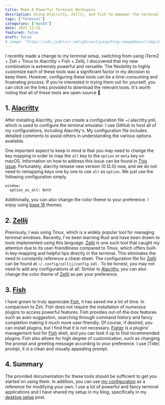 ```yaml
---
title: Make A Powerful Terminal Workspace
description: Using Alacritty, Zellij, and Fish to empower the terminal
tags: ["Terminal"]
categories: ["macOS"]
date: 2022-12-15
featured: false
draft: false
# image: "https://cdn.jsdelivr.net/gh/cauliyang/blog-image@main//img/iShot_2022-12-17_01.41.16.png"
---
```


I recently made a change to my terminal setup, switching from using iTerm2 + Zsh + Tmux to Alacritty + Fish + Zellij.
I discovered that my new combination is extremely powerful and versatile.
The flexibility to highly customize each of these tools was a significant factor in my decision to keep them.
However, configuring these tools can be a time-consuming and frustrating process.
If you're interested in trying them out for yourself, you can click on the links provided to download the relevant tools.
It's worth noting that all of these tools are open-source :rocket:

## 1. [Alacritty]

After installing Alacritty, you can create a configuration file ~/.alacritty.yml, which is used to configure the terminal emulator.
I use GitHub to host all of my configurations, including Alacritty's.
My configuration file includes detailed comments to assist others in understanding the various options available.

One important aspect to keep in mind is that you may need to change the key mapping in order to map the `alt` key to the `option` or `meta` key on macOS.
Information on how to address this issue can be found in [This issue].
Fortunately, alacrity release new version (0.12.0) now, and we do not need to remapping keys one by one to use `alt` as `option`.
We just use the following configuration simply.

```bash
window:
  option_as_alt: Both
```

Additionally, you can also change the color theme to your preference.
I enjoy using [base 16] themes.

## 2. [Zellij]

Previously, I was using Tmux, which is a widely popular tool for managing terminal windows.
Recently, I've been learning Rust and have been drawn to tools implemented using this language.
[Zellij] is one such tool that caught my attention due to its user-friendliness compared to Tmux, which offers built-in key-mapping and helpful tips directly in the terminal.
This eliminates the need to constantly reference a cheat-sheet.
The configuration file for [Zellij] can be found at `~/.config/zellij/config.kdl.`
To be honest, you may not need to add any configurations at all.
Similar to [Alacritty], you can also change the color theme of [Zellij] as per your preference.

## 3. [Fish]

I have grown to truly appreciate [Fish], it has saved me a lot of time.
In comparison to Zsh, Fish does not require the installation of numerous plugins to access powerful features.
Fish provides out-of-the-box features such as auto-suggestion, searching through command history and fancy completion making it much more user-friendly.
Of course, if desired, you can install plugins, but I find that it is not necessary.
[Fisher] is a plugins' management tool for [Fish] shell, and you can look it up to find recommended plugins.
Fish also allows for high degree of customization, such as changing the prompt and greeting message according to your preference.
I use [Tide] prompt, it is a clean and visually appealing prompt.

## 4. Summary

The provided documentation for these tools should be sufficient to get you started on using them.
In addition, you can use [my configuration] as a reference for modifying your own.
I use a lot of powerful and fancy terminal applications and I have shared my setup in my blog, specifically in my [desktop setup] post.

<!-- link -->

[zellij]: https://zellij.dev/documentation/introduction.html
[alacritty]: https://github.com/alacritty/alacritty
[fish]: https://fishshell.com/
[fisher]: https://github.com/jorgebucaran/fisher
[my configuration]: https://github.com/cauliyang/dot-files/blob/main/.alacritty.yml
[this issue]: https://github.com/alacritty/alacritty/issues/93
[base 16]: https://github.com/chriskempson/base16
[desktop setup]: ../../posts/002-macos-configuration
